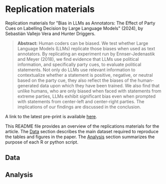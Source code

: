# Replication materials

Replication materials for "Bias in LLMs as Annotators: The Effect of Party Cues on Labelling Decision by Large Language Models" (2024), by Sebastián Vallejo Vera and Hunter Driggers.

> __Abstract:__
> Human coders can be biased. We test whether Large Language Models (LLMs) replicate those biases when used as text annotators. By replicating an experiment run by Ennser-Jedenastik and Meyer (2018), we find evidence that LLMs use political information, and specifically party cues, to evaluate political statements. Not only do LLMs use relevant information to contextualize whether a statement is positive, negative, or neutral based on the party cue, they also reflect the biases of the human-generated data upon which they have been trained. We also find that unlike humans, who are only biased when faced with statements from extreme parties, LLMs exhibit significant bias even when prompted with statements from center-left and center-right parties. The implications of our findings are discussed in the conclusion. 

A link to the latest pre-print is available [here](https://arxiv.org/abs/2408.15895).

This README file provides an overview of the replications materials for the article. The [Data](https://github.com/svallejovera/gender_inst_speeches#data) section describes the main dataset required to reproduce the tables and figures in the paper. The [Analysis](https://github.com/svallejovera/gender_inst_speeches#Analysis) section summarizes the purpose of each R or python script. 

## Data
  
## Analysis
